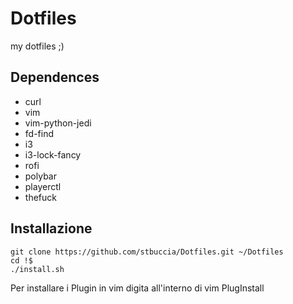 # Dotfiles

my dotfiles ;)

## Dependences

+ curl
+ vim
+ vim-python-jedi
+ fd-find
+ i3
+ i3-lock-fancy
+ rofi
+ polybar
+ playerctl
+ thefuck

## Installazione

```
git clone https://github.com/stbuccia/Dotfiles.git ~/Dotfiles
cd !$
./install.sh
```

Per installare i Plugin in vim digita all'interno di vim
PlugInstall

